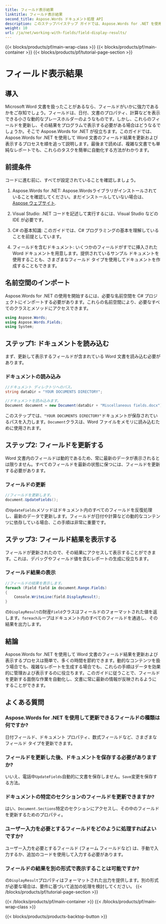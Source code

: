 ```yaml
---
title: フィールド表示結果
linktitle: フィールド表示結果
second_title: Aspose.Words ドキュメント処理 API
description: このステップバイステップ ガイドでは、Aspose.Words for .NET を使用して Word ドキュメントのフィールド結果を更新および表示する方法を説明します。ドキュメント タスクの自動化に最適です。
weight: 10
url: /ja/net/working-with-fields/field-display-results/
---
```


{{< blocks/products/pf/main-wrap-class >}}
{{< blocks/products/pf/main-container >}}
{{< blocks/products/pf/tutorial-page-section >}}

# フィールド表示結果

## 導入

Microsoft Word 文書を扱ったことがあるなら、フィールドがいかに強力であるかをご存知でしょう。フィールドは、日付、文書のプロパティ、計算などを表示できる小さな動的なプレースホルダーのようなものです。しかし、これらのフィールドを更新し、その結果をプログラムで表示する必要がある場合はどうなるでしょうか。そこで Aspose.Words for .NET が役立ちます。このガイドでは、Aspose.Words for .NET を使用して Word 文書のフィールド結果を更新および表示するプロセスを順を追って説明します。最後まで読めば、複雑な文書でも単純なレポートでも、これらのタスクを簡単に自動化する方法がわかります。

## 前提条件

コードに進む前に、すべてが設定されていることを確認しましょう。

1. Aspose.Words for .NET: Aspose.Wordsライブラリがインストールされていることを確認してください。まだインストールしていない場合は、[Aspose ウェブサイト](https://releases.aspose.com/words/net/).

2. Visual Studio: .NET コードを記述して実行するには、Visual Studio などの IDE が必要です。

3. C# の基本知識: このガイドでは、C# プログラミングの基本を理解していることを前提としています。

4. フィールドを含むドキュメント: いくつかのフィールドがすでに挿入された Word ドキュメントを用意します。提供されているサンプル ドキュメントを使用することも、さまざまなフィールド タイプを使用してドキュメントを作成することもできます。

## 名前空間のインポート

Aspose.Words for .NET の使用を開始するには、必要な名前空間を C# プロジェクトにインポートする必要があります。これらの名前空間により、必要なすべてのクラスとメソッドにアクセスできます。

```csharp
using Aspose.Words;
using Aspose.Words.Fields;
using System;
```

## ステップ1: ドキュメントを読み込む

まず、更新して表示するフィールドが含まれている Word 文書を読み込む必要があります。

### ドキュメントの読み込み

```csharp
//ドキュメント ディレクトリへのパス。
string dataDir = "YOUR DOCUMENTS DIRECTORY";

//ドキュメントを読み込みます。
Document document = new Document(dataDir + "Miscellaneous fields.docx");
```

このステップでは、`"YOUR DOCUMENTS DIRECTORY"`ドキュメントが保存されているパスを入力します。`Document`クラスは、Word ファイルをメモリに読み込むために使用されます。

## ステップ2: フィールドを更新する

Word 文書内のフィールドは動的であるため、常に最新のデータが表示されるとは限りません。すべてのフィールドを最新の状態に保つには、フィールドを更新する必要があります。

### フィールドの更新

```csharp
//フィールドを更新します。
document.UpdateFields();
```

の`UpdateFields`メソッドはドキュメント内のすべてのフィールドを反復処理し、最新のデータで更新します。フィールドが日付や計算などの動的なコンテンツに依存している場合、この手順は非常に重要です。

## ステップ3: フィールド結果を表示する

フィールドが更新されたので、その結果にアクセスして表示することができます。これは、デバッグやフィールド値を含むレポートの生成に役立ちます。

### フィールド結果の表示

```csharp
//フィールドの結果を表示します。
foreach (Field field in document.Range.Fields)
{
    Console.WriteLine(field.DisplayResult);
}
```

の`DisplayResult`の財産`Field`クラスはフィールドのフォーマットされた値を返します。`foreach`ループはドキュメント内のすべてのフィールドを通過し、その結果を出力します。

## 結論

Aspose.Words for .NET を使用して Word 文書のフィールド結果を更新および表示するプロセスは簡単で、多くの時間を節約できます。動的なコンテンツを扱う場合でも、複雑なレポートを生成する場合でも、これらの手順はデータを効果的に管理および表示するのに役立ちます。このガイドに従うことで、フィールドを更新する面倒な作業を自動化し、文書に常に最新の情報が反映されるようにすることができます。

## よくある質問

### Aspose.Words for .NET を使用して更新できるフィールドの種類は何ですか?  
日付フィールド、ドキュメント プロパティ、数式フィールドなど、さまざまなフィールド タイプを更新できます。

### フィールドを更新した後、ドキュメントを保存する必要がありますか?  
いいえ、電話中`UpdateFields`自動的に文書を保存しません。`Save`変更を保存する方法。

### ドキュメントの特定のセクションのフィールドを更新できますか?  
はい、`Document.Sections`特定のセクションにアクセスし、その中のフィールドを更新するためのプロパティ。

### ユーザー入力を必要とするフィールドをどのように処理すればよいですか?  
ユーザー入力を必要とするフィールド (フォーム フィールドなど) は、手動で入力するか、追加のコードを使用して入力する必要があります。

### フィールドの結果を別の形式で表示することは可能ですか?  
の`DisplayResult`プロパティはフォーマットされた出力を提供します。別の形式が必要な場合は、要件に基づいて追加の処理を検討してください。
{{< /blocks/products/pf/tutorial-page-section >}}

{{< /blocks/products/pf/main-container >}}
{{< /blocks/products/pf/main-wrap-class >}}

{{< blocks/products/products-backtop-button >}}
